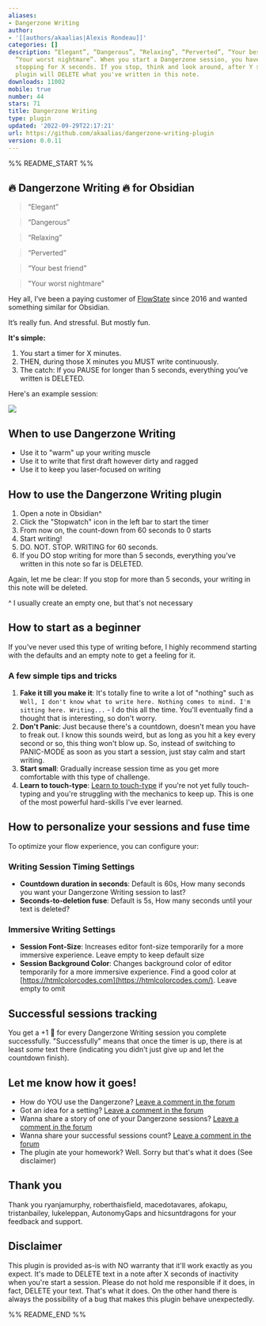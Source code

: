 ```yaml
---
aliases:
- Dangerzone Writing
author:
- '[[authors/akaalias|Alexis Rondeau]]'
categories: []
description: “Elegant”, “Dangerous”, “Relaxing”, “Perverted”, “Your best friend”,
  “Your worst nightmare”. When you start a Dangerzone session, you have to write without
  stopping for X seconds. If you stop, think and look around, after Y seconds the
  plugin will DELETE what you've written in this note.
downloads: 11002
mobile: true
number: 44
stars: 71
title: Dangerzone Writing
type: plugin
updated: '2022-09-29T22:17:21'
url: https://github.com/akaalias/dangerzone-writing-plugin
version: 0.0.11
---
```


%% README_START %%

## 🔥 Dangerzone Writing 🔥 for Obsidian

> “Elegant”

> “Dangerous”

> “Relaxing”

> “Perverted”

> “Your best friend”

> "Your worst nightmare"

Hey all, I’ve been a paying customer of [FlowState](https://apps.apple.com/de/app/flowstate/id1060276201) since 2016 and wanted something similar for Obsidian.

It’s really fun. And stressful. But mostly fun.

**It's simple:** 

1. You start a timer for X minutes. 
2. THEN, during those X minutes you MUST write continuously. 
3. The catch: If you PAUSE for longer than 5 seconds, everything you’ve written is DELETED.

Here's an example session:

![](https://github.com/akaalias/dangerzone-writing-plugin/blob/master/dangerzone_demo.gif?raw=true)

## When to use Dangerzone Writing

- Use it to "warm" up your writing muscle
- Use it to write that first draft however dirty and ragged
- Use it to keep you laser-focused on writing

## How to use the Dangerzone Writing plugin 

1. Open a note in Obsidian^
2. Click the "Stopwatch" icon in the left bar to start the timer
3. From now on, the count-down from 60 seconds to 0 starts
4. Start writing!
5. DO. NOT. STOP. WRITING for 60 seconds.
6. If you DO stop writing for more than 5 seconds, everything you've written in this note so far is DELETED.

Again, let me be clear: If you stop for more than 5 seconds, your writing in this note will be deleted. 

^ I usually create an empty one, but that's not necessary
## How to start as a beginner

If you've never used this type of writing before, I highly recommend starting with the defaults and an empty note to get a feeling for it. 

### A few simple tips and tricks

1. **Fake it till you make it**: It's totally fine to write a lot of "nothing" such as `Well, I don't know what to write here. Nothing comes to mind. I'm sitting here. Writing...` - I do this all the time. You'll eventually find a thought that is interesting, so don't worry. 
2. **Don't Panic**: Just because there's a countdown, doesn't mean you have to freak out. I know this sounds weird, but as long as you hit a key every second or so, this thing won't blow up. So, instead of switching to PANIC-MODE as soon as you start a session, just stay calm and start writing. 
3. **Start small**: Gradually increase session time as you get more comfortable with this type of challenge. 
4. **Learn to touch-type**: [Learn to touch-type](https://www.typingclub.com/) if you're not yet fully touch-typing and you're struggling with the mechanics to keep up. This is one of the most powerful hard-skills I've ever learned.  

## How to personalize your sessions and fuse time

To optimize your flow experience, you can configure your:

### Writing Session Timing Settings

- **Countdown duration in seconds**: Default is 60s, How many seconds you want your Dangerzone Writing session to last?
- **Seconds-to-deletion fuse**: Default is 5s, How many seconds until your text is deleted?

### Immersive Writing Settings

- **Session Font-Size**: Increases editor font-size temporarily for a more immersive experience. Leave empty to keep default size
- **Session Background Color**: Changes background color of editor temporarily for a more immersive experience. Find a good color at [https://htmlcolorcodes.com](https://htmlcolorcodes.com/). Leave empty to omit

## Successful sessions tracking

You get a +1 🎉 for every Dangerzone Writing session you complete successfully. 
"Successfully" means that once the timer is up, there is at least _some_ text there (indicating you didn't just give up and let the countdown finish).

## Let me know how it goes!

- How do YOU use the Dangerzone? [Leave a comment in the forum](https://forum.obsidian.md/t/dangerzone-flowstate-like-plugin-prototype/8776)
- Got an idea for a setting? [Leave a comment in the forum](https://forum.obsidian.md/t/dangerzone-flowstate-like-plugin-prototype/8776)
- Wanna share a story of one of your Dangerzone sessions? [Leave a comment in the forum](https://forum.obsidian.md/t/dangerzone-flowstate-like-plugin-prototype/8776)
- Wanna share your successful sessions count? [Leave a comment in the forum](https://forum.obsidian.md/t/dangerzone-flowstate-like-plugin-prototype/8776)
- The plugin ate your homework? Well. Sorry but that's what it does (See disclaimer)

## Thank you 

Thank you ryanjamurphy, roberthaisfield, macedotavares, afokapu, tristanbailey, lukeleppan, AutonomyGaps and hicsuntdragons for your feedback and support.

## Disclaimer

This plugin is provided as-is with NO warranty that it'll work exactly as you expect. It's made to DELETE text in a note after X seconds of inactivity when you're start a session. Please do not hold me responsible if it does, in fact, DELETE your text. That's what it does. On the other hand there is always the possibility of a bug that makes this plugin behave unexpectedly. 

%% README_END %%
